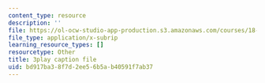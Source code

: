 ```yaml
---
content_type: resource
description: ''
file: https://ol-ocw-studio-app-production.s3.amazonaws.com/courses/18-06sc-linear-algebra-fall-2011/bd917ba38f7d2ee56b5ab40591f7ab37_osh80YCg_GM.srt
file_type: application/x-subrip
learning_resource_types: []
resourcetype: Other
title: 3play caption file
uid: bd917ba3-8f7d-2ee5-6b5a-b40591f7ab37
---
```

